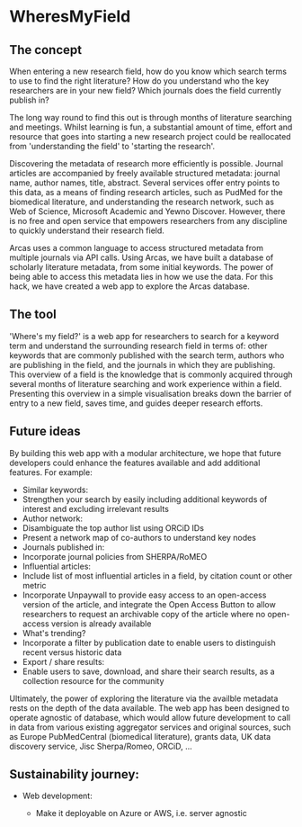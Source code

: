 # WheresMyField

## The concept

When entering a new research field, how do you know which search terms to use to find the right literature? How do you understand who the key researchers are in your new field? Which journals does the field currently publish in?

The long way round to find this out is through months of literature searching and meetings. Whilst learning is fun, a substantial amount of time, effort and resource that goes into starting a new research project could be reallocated from 'understanding the field' to 'starting the research'.

Discovering the metadata of research more efficiently is possible. Journal articles are accompanied by freely available structured metadata: journal name, author names, title, abstract. Several services offer entry points to this data, as a means of finding research articles, such as PudMed for the biomedical literature, and understanding the research network, such as Web of Science, Microsoft Academic and Yewno Discover. However, there is no free and open service that empowers researchers from any discipline to quickly understand their research field.

Arcas uses a common language to access structured metadata from multiple journals via API calls. Using Arcas, we have built a database of scholarly literature metadata, from some initial keywords. The power of being able to access this metadata lies in how we use the data. For this hack, we have created a web app to explore the Arcas database.

## The tool

'Where's my field?' is a web app for researchers to search for a keyword term and understand the surrounding research field in terms of: other keywords that are commonly published with the search term, authors who are publishing in the field, and the journals in which they are publishing. This overview of a field is the knowledge that is commonly acquired through several months of literature searching and work experience within a field. Presenting this overview in a simple visualisation breaks down the barrier of entry to a new field, saves time, and guides deeper research efforts.

## Future ideas

By building this web app with a modular architecture, we hope that future developers could enhance the features available and add additional features. For example:
* Similar keywords:
 * Strengthen your search by easily including additional keywords of interest and excluding irrelevant results
* Author network:
 * Disambiguate the top author list using ORCiD IDs
 * Present a network map of co-authors to understand key nodes
* Journals published in:
 * Incorporate journal policies from SHERPA/RoMEO
* Influential articles:
 * Include list of most influential articles in a field, by citation count or other metric
 * Incorporate Unpaywall to provide easy access to an open-access version of the article, and integrate the Open Access Button to allow researchers to request an archivable copy of the article where no open-access version is already available
* What's trending?
 * Incorporate a filter by publication date to enable users to distinguish recent versus historic data
* Export / share results:
 * Enable users to save, download, and share their search results, as a collection resource for the community

Ultimately, the power of exploring the literature via the availble metadata rests on the depth of the data available. The web app has been designed to operate agnostic of database, which would allow future development to call in data from various existing aggregator services and original sources, such as Europe PubMedCentral (biomedical literature), grants data, UK data discovery service, Jisc Sherpa/Romeo, ORCiD, ...



## Sustainability journey:

* Web development:

  * Make it deployable on Azure or AWS, i.e. server agnostic

